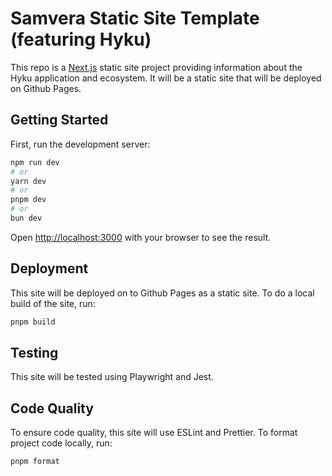 # Samvera Static Site Template (featuring Hyku)

This repo is a [Next.js](https://nextjs.org/) static site project providing information about the Hyku application and ecosystem. It will be a static site that will be deployed on Github Pages.

## Getting Started

First, run the development server:

```bash
npm run dev
# or
yarn dev
# or
pnpm dev
# or
bun dev
```

Open [http://localhost:3000](http://localhost:3000) with your browser to see the result.

## Deployment

This site will be deployed on to Github Pages as a static site. To do a local build of the site, run:

```bash
pnpm build
```

## Testing

This site will be tested using Playwright and Jest.

## Code Quality

To ensure code quality, this site will use ESLint and Prettier. To format project code locally, run:

```bash
pnpm format
```
